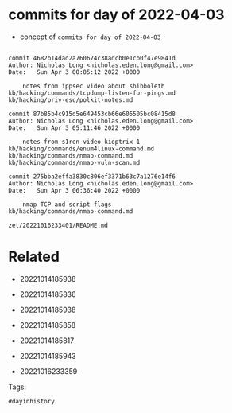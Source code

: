 # commits for day of 2022-04-03

- concept of `commits for day of 2022-04-03`

```

commit 4682b14dad2a760674c38adcb0e1cb0f47e9841d
Author: Nicholas Long <nicholas.eden.long@gmail.com>
Date:   Sun Apr 3 00:05:12 2022 +0000

    notes from ippsec video about shibboleth
kb/hacking/commands/tcpdump-listen-for-pings.md
kb/hacking/priv-esc/polkit-notes.md

commit 87b85b4c915d5e649453cb66e605505bc08415d8
Author: Nicholas Long <nicholas.eden.long@gmail.com>
Date:   Sun Apr 3 05:11:46 2022 +0000

    notes from s1ren video kioptrix-1
kb/hacking/commands/enum4linux-command.md
kb/hacking/commands/nmap-command.md
kb/hacking/commands/nmap-vuln-scan.md

commit 275bba2effa3830c806ef3371b63c7a1276e14f6
Author: Nicholas Long <nicholas.eden.long@gmail.com>
Date:   Sun Apr 3 06:36:40 2022 +0000

    nmap TCP and script flags
kb/hacking/commands/nmap-command.md
```

` zet/20221016233401/README.md `

# Related

- 20221014185938

- 20221014185836

- 20221014185938

- 20221014185858

- 20221014185817

- 20221014185943

- 20221016233359

Tags:

    #dayinhistory
